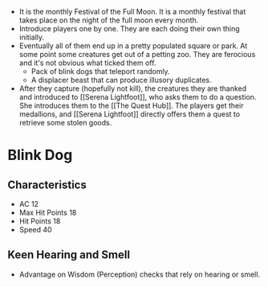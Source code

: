 - It is the monthly Festival of the Full Moon. It is a monthly festival that takes place on the night of the full moon every month.
- Introduce players one by one. They are each doing their own thing initially.
- Eventually all of them end up in a pretty populated square or park. At some point some creatures get out of a petting zoo. They are ferocious and it's not obvious what ticked them off.
	- Pack of blink dogs that teleport randomly.
	- A displacer beast that can produce illusory duplicates.
- After they capture (hopefully not kill), the creatures they are thanked and introduced to [[Serena Lightfoot]], who asks them to do a question. She introduces them to the [[The Quest Hub]]. The players get their medallions, and [[Serena Lightfoot]] directly offers them a quest to retrieve some stolen goods.
# Blink Dog
## Characteristics
- AC 12
- Max Hit Points 18
- Hit Points 18
- Speed 40
## 
## Keen Hearing and Smell
- Advantage on Wisdom (Perception) checks that rely on hearing or smell.
